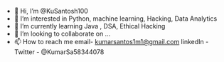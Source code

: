 - 👋 Hi, I’m @KuSantosh100
- 👀 I’m interested in Python, machine learning, Hacking, Data Analytics
- 🌱 I’m currently learning Java , DSA, Ethical Hacking 
- 💞️ I’m looking to collaborate on ...
- 📫 How to reach me email- kumarsantos1m1@gmail.com
                      linkedIn - 
                      Twitter - @KumarSa58344078
<!---
KuSantosh100/KuSantosh100 is a ✨ special ✨ repository because its `README.md` (this file) appears on your GitHub profile.
You can click the Preview link to take a look at your changes.
--->
